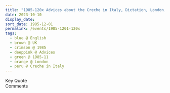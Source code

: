 ```yaml
---
title: "1985-120x Advices about the Creche in Italy, Dictation, London, UK (other date and place 1209 Maharashtra, India)"
date: 2023-10-10
display_date: 
sort_date: 1985-12-01
permalink: /events/1985-1201-120x
tags:
  - blue @ English
  - brown @ UK
  - crimson @ 1985
  - deeppink @ Advices
  - green @ 1985-11
  - orange @ London
  - peru @ Creche in Italy
---
```


<wave-list>
  <list-title color="green" width="75">Key Quote</list-title>
  <list-item color="BlanchedAlmond"  width="200"></list-item>
  <list-item color="Lavender"></list-item>
  <list-item color="BlanchedAlmond"></list-item>
</wave-list>

<br>

<wave-list>
  <list-title color="green" width="75">Comments</list-title>
  <list-item color="BlanchedAlmond"  width="200"></list-item>
  <list-item color="Lavender"></list-item>
  <list-item color="BlanchedAlmond"></list-item>
</wave-list>